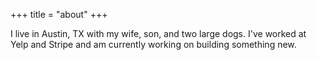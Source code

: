 +++
title = "about"
+++

I live in Austin, TX with my wife, son, and two large dogs. I've worked at Yelp and Stripe and am currently working on building something new.
